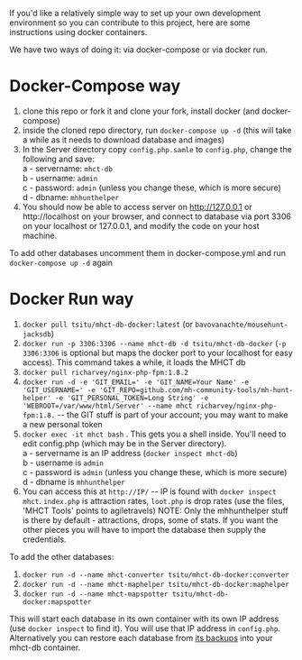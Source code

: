 If you'd like a relatively simple way to set up your own development environment so you can contribute to this project, here are some instructions using docker containers.

We have two ways of doing it: via docker-compose or via docker run.

# Docker-Compose way
1. clone this repo or fork it and clone your fork, install docker (and docker-compose)
1. inside the cloned repo directory, run `docker-compose up -d` (this will take a while as it needs to download database and images)
1. In the Server directory copy `config.php.samle` to `config.php`, change the following and save:  
  a - servername: `mhct-db`  
  b - username: `admin`  
  c - password: `admin` (unless you change these, which is more secure)  
  d - dbname: `mhhunthelper`  
1. You should now be able to access server on http://127.0.0.1 or http://localhost on your browser, and connect to database via port 3306 on your localhost or 127.0.0.1, and modify the code on your host machine.

To add other databases uncomment them in docker-compose.yml and run `docker-compose up -d` again

# Docker Run way
1. `docker pull tsitu/mhct-db-docker:latest` (or `bavovanachte/mousehunt-jacksdb`)
2. `docker run -p 3306:3306 --name mhct-db -d tsitu/mhct-db-docker` (`-p 3306:3306` is optional but maps the docker port to your localhost for easy access). This command takes a while, it loads the MHCT db
3. `docker pull richarvey/nginx-php-fpm:1.8.2`
4. `docker run -d -e 'GIT_EMAIL=' -e 'GIT_NAME=Your Name' -e 'GIT_USERNAME=' -e 'GIT_REPO=github.com/mh-community-tools/mh-hunt-helper' -e 'GIT_PERSONAL_TOKEN=Long String' -e 'WEBROOT=/var/www/html/Server' --name mhct richarvey/nginx-php-fpm:1.8.` -- the GIT stuff is part of your account; you may want to make a new personal token
5. `docker exec -it mhct bash` . This gets you a shell inside. You'll need to edit config.php (which may be in the Server directory).  
  a - servername is an IP address (`docker inspect mhct-db`)  
  b - username is `admin`  
  c - password is `admin` (unless you change these, which is more secure)  
  d - dbname is `mhhunthelper`  
6. You can access this at `http://IP/` -- IP is found with `docker inspect mhct`. `index.php` is attraction rates, `loot.php` is drop rates (use the files, 'MHCT Tools' points to agiletravels)
NOTE: Only the mhhunthelper stuff is there by default - attractions, drops, some of stats. If you want the other pieces you will have to import the database then supply the credentials.

To add the other databases:

1. `docker run -d --name mhct-converter tsitu/mhct-db-docker:converter`
2. `docker run -d --name mhct-maphelper tsitu/mhct-db-docker:maphelper`
3. `docker run -d --name mhct-mapspotter tsitu/mhct-db-docker:mapspotter`

This will start each database in its own container with its own IP address (use `docker inspect` to find it). You will use that IP address in `config.php`. Alternatively you can restore each database from [its backups](https://keybase.pub/devjacksmith/mh_backups/) into your mhct-db container.
